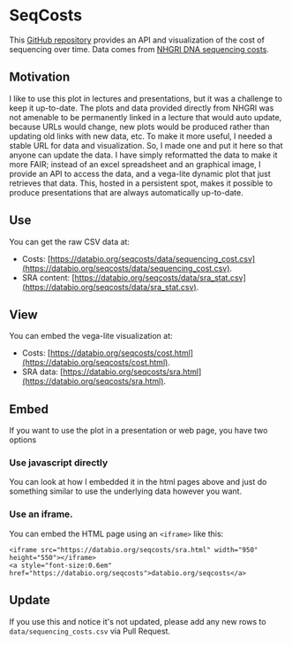 # SeqCosts

This [GitHub repository](https://github.com/databio/seqcosts) provides an API and visualization of the cost of sequencing over time. Data comes from [NHGRI DNA sequencing costs](https://www.genome.gov/about-genomics/fact-sheets/DNA-Sequencing-Costs-Data). 

## Motivation

I like to use this plot in lectures and presentations, but it was a challenge to keep it up-to-date. The plots and data provided directly from NHGRI was not amenable to be permanently linked in a lecture that would auto update, because URLs would change, new plots would be produced rather than updating old links with new data, etc. To make it more useful, I needed a stable URL for data and visualization. So, I made one and put it here so that anyone can update the data. I have simply reformatted the data to make it more FAIR; instead of an excel spreadsheet and an graphical image, I provide an API to access the data, and a vega-lite dynamic plot that just retrieves that data. This, hosted in a persistent spot, makes it possible to produce presentations that are always automatically up-to-date.

## Use

You can get the raw CSV data at:
- Costs: [https://databio.org/seqcosts/data/sequencing_cost.csv](https://databio.org/seqcosts/data/sequencing_cost.csv).
- SRA content: [https://databio.org/seqcosts/data/sra_stat.csv](https://databio.org/seqcosts/data/sra_stat.csv).

## View

You can embed the vega-lite visualization at:
- Costs: [https://databio.org/seqcosts/cost.html](https://databio.org/seqcosts/cost.html).
- SRA data: [https://databio.org/seqcosts/sra.html](https://databio.org/seqcosts/sra.html).

## Embed

If you want to use the plot in a presentation or web page, you have two options

### Use javascript directly

You can look at how I embedded it in the html pages above and just do something similar to use the underlying data however you want.

### Use an iframe.

You can embed the HTML page using an `<iframe>` like this:

```
<iframe src="https://databio.org/seqcosts/sra.html" width="950" height="550"></iframe>
<a style="font-size:0.6em" href="https://databio.org/seqcosts">databio.org/seqcosts</a>
```

## Update

If you use this and notice it's not updated, please add any new rows to `data/sequencing_costs.csv` via Pull Request.
